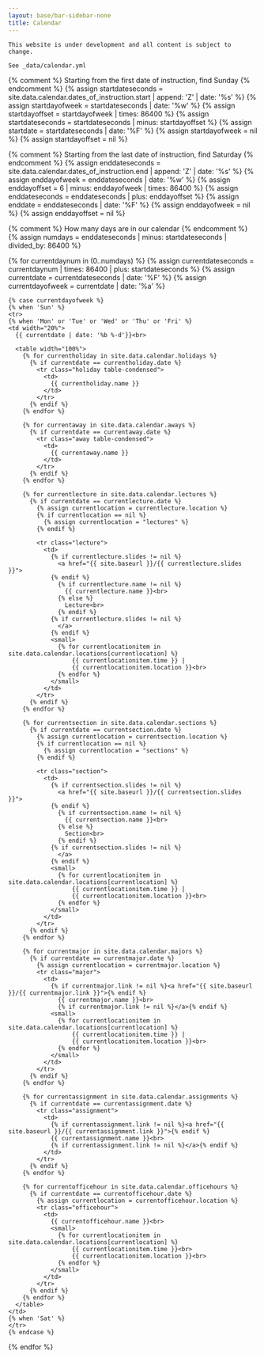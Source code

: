 ```yaml
---
layout: base/bar-sidebar-none
title: Calendar
---
```


~~~
This website is under development and all content is subject to change.

See _data/calendar.yml
~~~

{% comment %} Starting from the first date of instruction, find Sunday {% endcomment %}
{% assign startdateseconds = site.data.calendar.dates_of_instruction.start | append: 'Z' | date: '%s' %}
{% assign startdayofweek = startdateseconds | date: '%w' %}
{% assign startdayoffset = startdayofweek | times: 86400 %}
{% assign startdateseconds = startdateseconds | minus: startdayoffset %}
{% assign startdate = startdateseconds | date: '%F' %}
{% assign startdayofweek = nil %}
{% assign startdayoffset = nil %}

{% comment %} Starting from the last date of instruction, find Saturday {% endcomment %}
{% assign enddateseconds = site.data.calendar.dates_of_instruction.end | append: 'Z' | date: '%s' %}
{% assign enddayofweek = enddateseconds | date: '%w' %}
{% assign enddayoffset = 6 | minus: enddayofweek | times: 86400 %}
{% assign enddateseconds = enddateseconds | plus: enddayoffset %}
{% assign enddate = enddateseconds | date: '%F' %}
{% assign enddayofweek = nil %}
{% assign enddayoffset = nil %}

{% comment %} How many days are in our calendar {% endcomment %}
{% assign numdays = enddateseconds | minus: startdateseconds | divided_by: 86400 %}

<table class="calendar table table-bordered">
  {% for currentdaynum in (0..numdays) %}
    {% assign currentdateseconds = currentdaynum | times: 86400 | plus: startdateseconds %}
    {% assign currentdate = currentdateseconds | date: '%F' %}
    {% assign currentdayofweek = currentdate | date: '%a' %}

    {% case currentdayofweek %}
    {% when 'Sun' %}
    <tr>
    {% when 'Mon' or 'Tue' or 'Wed' or 'Thu' or 'Fri' %}
    <td width="20%">
      {{ currentdate | date: '%b %-d'}}<br>
      
      <table width="100%">
        {% for currentholiday in site.data.calendar.holidays %}
          {% if currentdate == currentholiday.date %}
            <tr class="holiday table-condensed">
              <td>
                {{ currentholiday.name }}
              </td>
            </tr>
          {% endif %}
        {% endfor %}

        {% for currentaway in site.data.calendar.aways %}
          {% if currentdate == currentaway.date %}
            <tr class="away table-condensed">
              <td>
                {{ currentaway.name }}
              </td>
            </tr>
          {% endif %}
        {% endfor %}       
        
        {% for currentlecture in site.data.calendar.lectures %}
          {% if currentdate == currentlecture.date %}
            {% assign currentlocation = currentlecture.location %}
            {% if currentlocation == nil %}
              {% assign currentlocation = "lectures" %}
            {% endif %}
  
            <tr class="lecture">
              <td>
                {% if currentlecture.slides != nil %}
                  <a href="{{ site.baseurl }}/{{ currentlecture.slides }}">
                {% endif %}
                  {% if currentlecture.name != nil %}
                    {{ currentlecture.name }}<br>
                  {% else %}   
                    Lecture<br>
                  {% endif %}
                {% if currentlecture.slides != nil %}
                  </a>
                {% endif %}
                <small>
                  {% for currentlocationitem in site.data.calendar.locations[currentlocation] %}
                      {{ currentlocationitem.time }} |
                      {{ currentlocationitem.location }}<br>
                  {% endfor %}
                </small>
              </td>
            </tr>
          {% endif %}
        {% endfor %}
  
        {% for currentsection in site.data.calendar.sections %}
          {% if currentdate == currentsection.date %}
            {% assign currentlocation = currentsection.location %}
            {% if currentlocation == nil %}
              {% assign currentlocation = "sections" %}
            {% endif %}
  
            <tr class="section">
              <td>
                {% if currentsection.slides != nil %}
                  <a href="{{ site.baseurl }}/{{ currentsection.slides }}">
                {% endif %}
                  {% if currentsection.name != nil %}
                    {{ currentsection.name }}<br>
                  {% else %}   
                    Section<br>
                  {% endif %}
                {% if currentsection.slides != nil %}
                  </a>
                {% endif %}
                <small>
                  {% for currentlocationitem in site.data.calendar.locations[currentlocation] %}
                      {{ currentlocationitem.time }} |
                      {{ currentlocationitem.location }}<br>
                  {% endfor %}
                </small>
              </td>
            </tr>
          {% endif %}
        {% endfor %}

        {% for currentmajor in site.data.calendar.majors %}
          {% if currentdate == currentmajor.date %}
            {% assign currentlocation = currentmajor.location %}
            <tr class="major">
              <td>
                {% if currentmajor.link != nil %}<a href="{{ site.baseurl }}/{{ currentmajor.link }}">{% endif %}
                  {{ currentmajor.name }}<br>
                  {% if currentmajor.link != nil %}</a>{% endif %}
                <small>
                  {% for currentlocationitem in site.data.calendar.locations[currentlocation] %}
                      {{ currentlocationitem.time }} |
                      {{ currentlocationitem.location }}<br>
                  {% endfor %}
                </small>
              </td>
            </tr>
          {% endif %}
        {% endfor %}
        
        {% for currentassignment in site.data.calendar.assignments %}
          {% if currentdate == currentassignment.date %}
            <tr class="assignment">
              <td>
                {% if currentassignment.link != nil %}<a href="{{ site.baseurl }}/{{ currentassignment.link }}">{% endif %}
                {{ currentassignment.name }}<br>
                {% if currentassignment.link != nil %}</a>{% endif %}
              </td>
            </tr>
          {% endif %}
        {% endfor %}

        {% for currentofficehour in site.data.calendar.officehours %}
          {% if currentdate == currentofficehour.date %}
            {% assign currentlocation = currentofficehour.location %}
            <tr class="officehour">
              <td>
                {{ currentofficehour.name }}<br>
                <small>
                  {% for currentlocationitem in site.data.calendar.locations[currentlocation] %}
                      {{ currentlocationitem.time }}<br>
                      {{ currentlocationitem.location }}<br>
                  {% endfor %}
                </small>
              </td>
            </tr>
          {% endif %}
        {% endfor %}
      </table>
    </td>
    {% when 'Sat' %}
    </tr>
    {% endcase %}  
  {% endfor %}
</table>
    